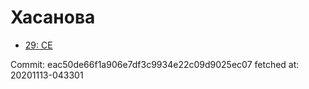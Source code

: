 # Хасанова
- [29: CE](29.md)

Commit: eac50de66f1a906e7df3c9934e22c09d9025ec07
 fetched at: 20201113-043301
